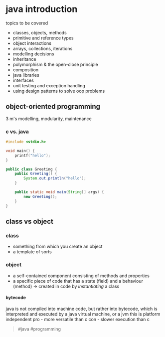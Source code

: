 # java introduction
topics to be covered
- classes, objects, methods
- primitive and reference types
- object interactions
- arrays, collections, iterations
- modelling decisions
- inheritance
- polymorphism & the open-close principle
- composition
- java libraries
- interfaces
- unit testing and exception handling
- using design patterns to solve oop problems

## object-oriented programming
3 m's
modelling, modularity, maintenance

### c vs. java
```c
#include <stdio.h>

void main() {
	printf("hello");
}
```
```java
public class Greeting {
	public Greeting() {
		System.out.println("hello");
	}

	public static void main(String[] args) {
		new Greeting();
	}
}
```

## class vs object
### class
- something from which you create an object
- a template of sorts
### object
- a self-contained component consisting of methods and properties
- a specific piece of code that has a state (field) and a behaviour (method)
-> created in code by _instantiating_ a class

#### bytecode
java is not compiled into machine code, but rather into bytecode, which is interpreted and executed by a java virtual machine, or a jvm
this is platform independent
pro - more versatile than c
con - slower execution than c


> #java #programming 
